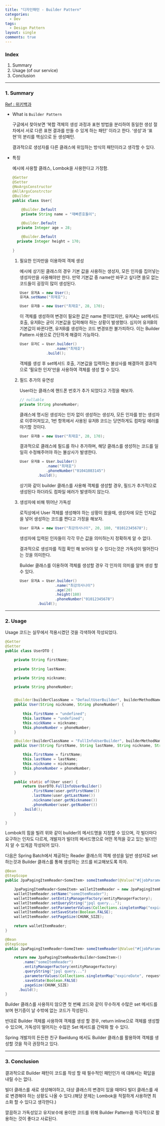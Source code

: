 ```yaml
---
title: "디자인패턴 - Builder Pattern"
categories:
  - Dev
tags:
  - Design Pattern
layout: single
comments: true
---
```


### Index

1. Summary
2. Usage (of our service)
3. Conclusion

---

### 1. Summary

[Ref : 위키백과](https://ko.wikipedia.org/wiki/%EB%B9%8C%EB%8D%94_%ED%8C%A8%ED%84%B4)

- What is `Builder Pattern`
    
    구글에서 찾아보면 ‘복합 객체의 생성 과정과 표현 방법을 분리하여 동일한 생성 절차에서 서로 다른 표현 결과를 만들 수 있게 하는 패턴’ 이라고 한다. ‘생성’과 ‘표현'의 분리를 핵심으로 둔 생성패턴.
    
    결과적으로 생성자를 다른 클래스에 위임하는 방식의 패턴이라고 생각할 수 있다.
    
- 특징
    
    예시에 사용할 클래스, Lombok을 사용한다고 가정함.
    
    ```java
    @Getter
    @Setter
    @NoArgsConstructor
    @AllArgsConstrctor
    @Builder
    public class User{
    
    	@Builder.Default
    	private String name = "재빠른호돌이";
    	
    	@Builder.Default
      private Integer age = 28;
    
    	@Builder.Default
      private Integer height = 170;
        
    }
    ```
    
    1. 필요한 인자만을 이용하여 객체 생성
        
        예시에 상기된 클래스의 경우 기본 값을 사용하는 생성자, 모든 인자를 집어넣는 생성자만을 사용해야만 한다. 만약 기본값 중 name만 바꾸고 싶다면 쓸모 없는 코드들이 굉장히 많이 생성된다.
        
        ```java
        User 유저A = new User();
        유저A.setName("최재호");
        
        User 유저B = new User("최재호", 28, 170);
        ```
        
        이 객체를 생성하여 변경이 필요한 값은 name 뿐이었지만, 유저A는 set메서드 호출, 유저B는 굳이 기본값을 입력해야 하는 상황이 발생했다. 심지어 유저B의 기본값이 바뀐다면, 유저B를 생성하는 코드 변경또한 불가피하다. 이는 Builder Pattern 사용으로 간단하게 해결이 가능하다.
        
        ```java
        User 유저C = User.builder()
                        .name("최재호")
                    .build();
        ```
        
        객체를 생성 후 set메서드 호출, 기본값을 입력하는 불상사를 해결하여 결과적으로 ‘필요한 인자'만을 사용하여 객체를 생성 할 수 있다.
        
    2. 필드 추가의 유연성
        
        User라는 클래스에 핸드폰 번호가 추가 되었다고 가정을 해보자.
        
        ```java
        // nullable
        private String phoneNumber;
        ```
        
        클래스에 명시된 생성자는 인자 없이 생성하는 생성자, 모든 인자를 받는 생성자로 이루어져있고, 1번 항목에서 사용된 유저B 코드는 당연하게도 컴파일 에러를 야기할 것이다.
        
        ```java
        User 유저B = new User("최재호", 28, 170);
        ```
        
        결과적으로 클래스에 필드를 하나 추가하며, 해당 클래스를 생성하는 코드를 일일히 수정해주어야 하는 불상사가 발생한다.
        
        ```java
        User 유저B = User.builder()
                    .name("최재호")
                    .phoneNumber("01041083145")
                .build();
        ```
        
        상기와 같이 builder 클래스를 사용해 객체를 생성할 경우, 필드가 추가적으로 생성된다 하더라도 컴파일 에러가 발생하지 않는다.
        
    3. 생성자에 비해 뛰어난 가독성
        
        로직상에서 User 객체를 생성해야 하는 상황이 왔을때, 생성자에 모든 인자값을 넣어 생성하는 코드를 짠다고 가정을 해보자.
        
        ```java
        User 유저A = new User("최강의사나이", 20, 180, "01012345678");
        ```
        
        생성자에 입력된 인자들이 각각 무슨 값을 의미하는지 정확하게 알 수 없다.
        
        결과적으로 생성자를 직접 확인 해 보아야 알 수 있다는것은 가독성이 떨어진다는 것을 의미한다.
        
        Builder 클래스를 이용하여 객체를 생성할 경우 각 인자의 의미를 알며 생성 할 수 있다.
        
        ```java
        User 유저A = User.builder()
                        .name("최강의사나이")
                        .age(20)
                        .height(180)
                        .phoneNumber("01012345678")
                .build();
        ```
        

---

### 2. Usage

Usage 코드는 실무에서 적용시켰던 것을 각색하여 작성되었다.

```java
@Getter
@Setter
public class UserDTO {

    private String firstName;
    
    private String lastName;

    private String nickname;

    private String phoneNumber;


    @Builder(builderClassName = "DefaultUserBuilder", builderMethodName = "DefaultUserBuilder")
    public User(String nickname, String phoneNumber) {
        
        this.firstName = "undefined";
        this.lastName = "undefined";
        this.nickName = nickname;
        this.phoneNumber = phoneNumber;
    }

    @Builder(builderClassName = "FullInfoUserBuilder", builderMethodName = "FullInfoUserBuilder")
    public User(String firstName, String lastName, String nickname, String phoneNumber) {

        this.firstName = firstName;
        this.lastName = lastName;
        this.nickname = nickname;
        this.phoneNumber = phoneNumber;
    }

    public static of(User user) {
        return UserDTO.FullInfoUserBuilder()
            .firstName(user.getFirstName())
            .lastName(user.getLastName())
            .nickname(user.getNicknamee())
            .phoneNumber(user.getNumber())
        .build();
    }

}
```

Lombok의 힘을 빌려 위와 같이 builder의 메서드명을 지정할 수 있으며,  각 빌더마다 요구하는 인자도 다르게, 개발자가 빌더의 메서드명으로 어떤 목적을 갖고 있는 빌더인지 알 수 있게끔 작성되어 있다.

다음은 Spring Batch에서 제공하는 Reader 클래스의 객체 생성을 일반 생성자로 set 하는것과 Builder 클래스를 통해 생성하는 코드를 비교해보도록 하자.

```java
@Bean
@StepScope
public JpaPagingItemReader<SomeItem> someItemReader(@Value("#{jobParameters[requestDate]}") final Date requestDate) {

    JpaPagingItemReader<SomeItem> walletItemReader = new JpaPagingItemReader<>();
    walletItemReader.setName("someItemReader");
    walletItemReader.setEntityManagerFactory(entityManagerFactory);
    walletItemReader.setQueryString("jpql query...");
    walletItemReader.setParameterValues(Collections.singletonMap("expireDate", requestDate.toInstant()));
    walletItemReader.setSaveState(Boolean.FALSE);
    walletItemReader.setPageSize(CHUNK_SIZE);
    
    return walletItemReader;
}
```

```java
@Bean
@StepScope
public JpaPagingItemReader<SomeItem> someItemReader(@Value("#{jobParameters[requestDate]}") final Date requestDate) {

    return new JpaPagingItemReaderBuilder<SomeItem>()
        .name("someItemReader")
        .entityManagerFactory(entityManagerFactory)
        .queryString("jpql query...")
        .parameterValues(Collections.singletonMap("expireDate", requestDate.toInstant()))
        .saveState(Boolean.FALSE)
        .pageSize(CHUNK_SIZE)
      .build();
}
```

Builder 클래스를 사용하지 않으면 첫 번째 코드와 같이 무수하게 수많은 set 메서드를 보며 현기증이 날 수밖에 없는 코드가 작성된다.

반대로 Builder 객체를 사용하여 객체를 생성 할 경우, return inline으로 객체를 생성할 수 있으며, 가독성이 떨어지는 수많은 Set 메서드를 간략화 할 수 있다.

Spring 개발자의 든든한 친구 Baeldung 에서도 Builder 클래스를 활용하여 객체를 생성할 것을 적극 권장하고 있다.

---

### 3. Conclusion

결과적으로 Builder 패턴이 코드를 작성 할 때 필수적인 패턴인가 에 대해서는 확답을 내릴 수는 없다. 

빌더 클래스를 새로 생성해야하고, 대상 클래스의 변경이 있을 때마다 빌더 클래스를 새로 변경해야 하는 상황도 나올 수 있다.(해당 문제는 Lombok을 적절하게 사용하면 최소화 할 수 있다고 생각한다.)

깔끔하고 가독성있고 유지보수에 용이한 코드를 위해 Builder Pattern을 적극적으로 활용하는 것이 좋다고 사료된다.